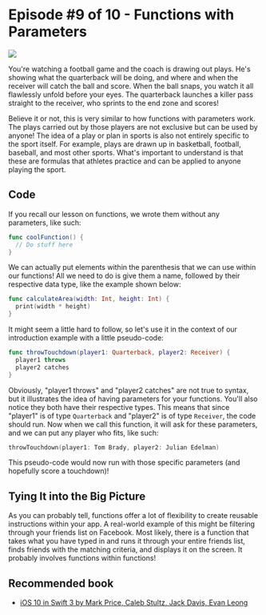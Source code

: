 # Episode #9 of 10 - Functions with Parameters

![](https://4cawmi2va33i3w6dek1d7y1m-wpengine.netdna-ssl.com/wp-content/uploads/2017/06/9-4.jpg)

You're watching a football game and the coach is drawing out plays. He's showing what the quarterback will be doing, and where and when the receiver will catch the ball and score. When the ball snaps, you watch it all flawlessly unfold before your eyes. The quarterback launches a killer pass straight to the receiver, who sprints to the end zone and scores!

Believe it or not, this is very similar to how functions with parameters work. The plays carried out by those players are not exclusive but can be used by anyone! The idea of a play or plan in sports is also not entirely specific to the sport itself. For example, plays are drawn up in basketball, football, baseball, and most other sports. What's important to understand is that these are formulas that athletes practice and can be applied to anyone playing the sport.

## Code

If you recall our lesson on functions, we wrote them without any parameters, like such:

```swift
func coolFunction() {
  // Do stuff here
}
```

We can actually put elements within the parenthesis that we can use within our functions! All we need to do is give them a name, followed by their respective data type, like the example shown below:

```swift
func calculateArea(width: Int, height: Int) {
  print(width * height)
}
```

It might seem a little hard to follow, so let's use it in the context of our introduction example with a little pseudo-code:

```swift
func throwTouchdown(player1: Quarterback, player2: Receiver) {
  player1 throws
  player2 catches
}
```

Obviously, "player1 throws" and "player2 catches" are not true to syntax, but it illustrates the idea of having parameters for your functions. You'll also notice they both have their respective types. This means that since "player1" is of type `Quarterback` and "player2" is of type `Receiver`, the code should run. Now when we call this function, it will ask for these parameters, and we can put any player who fits, like such:

```swift
throwTouchdown(player1: Tom Brady, player2: Julian Edelman)
```

This pseudo-code would now run with those specific parameters (and hopefully score a touchdown)!

## Tying It into the Big Picture

As you can probably tell, functions offer a lot of flexibility to create reusable instructions within your app. A real-world example of this might be filtering through your friends list on Facebook. Most likely, there is a function that takes what you have typed in and runs it through your entire friends list, finds friends with the matching criteria, and displays it on the screen. It probably involves functions within functions!

## Recommended book

- [iOS 10 in Swift 3 by Mark Price, Caleb Stultz, Jack Davis, Evan Leong](https://www.amazon.com/gp/product/0692838740/ref=as_li_qf_sp_asin_il_tl?ie=UTF8&tag=highbrow01-20&camp=1789&creative=9325&linkCode=as2&creativeASIN=0692838740&linkId=3676ec44c6fcef3e5c6e42c1004efe0c)
